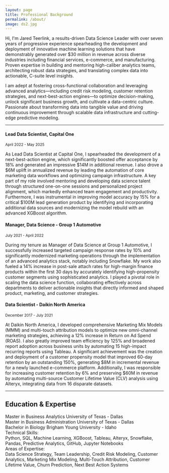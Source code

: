 ```yaml
---
layout: page
title: Professional Background
permalink: /about/
image: ds2.jpg
---
```


Hi, I'm Jared Teerlink, a results-driven Data Science Leader with over seven years of progressive experience spearheading the development and deployment of innovative machine learning solutions that have demonstrably generated over $30 million in revenue across diverse industries including financial services, e-commerce, and manufacturing. Proven expertise in building and mentoring high-caliber analytics teams, architecting robust data strategies, and translating complex data into actionable, C-suite level insights. 

I am adept at fostering cross-functional collaboration and leveraging advanced analytics—including credit risk modeling, customer retention strategies, and next-best-action engines—to optimize decision-making, unlock significant business growth, and cultivate a data-centric culture. Passionate about transforming data into tangible value and driving continuous improvement through scalable data infrastructure and cutting-edge predictive modeling.

***

#### Lead Data Scientist, Capital One
<small>April 2022 - May 2025</small>

As Lead Data Scientist at Capital One, I spearheaded the development of a next-best-action engine, which significantly boosted offer acceptance by 18% and generated an impressive $14M in additional revenue. I also drove a $6M uplift in annualized revenue by leading the automation of core marketing data workflows and optimizing campaign infrastructure. A key part of my role involved mentoring and developing data science talent through structured one-on-one sessions and personalized project alignment, which markedly enhanced team engagement and productivity. Furthermore, I was instrumental in improving model accuracy by 15% for a critical $100M lead generation product by identifying and incorporating additional data sources and modernizing the model rebuild with an advanced XGBoost algorithm.

#### Manager, Data Science - Group 1 Automotive
<small>July 2021 - April 2022</small>

During my tenure as Manager of Data Science at Group 1 Automotive, I successfully increased targeted campaign response rates by 10% and significantly modernized marketing operations through the implementation of an advanced analytics stack, notably including Snowflake. My work also fueled a 14% increase in post-sale attach rates for high-margin finance products within the first 30 days by accurately identifying high-propensity customer segments using sophisticated analytics. I played a pivotal role in scaling the data science function, collaborating effectively across departments to deliver actionable insights that directly informed and shaped product, marketing, and customer strategies.

#### Data Scientist - Daikin North America
<small>December 2017 - July 2021</small>

At Daikin North America, I developed comprehensive Marketing Mix Models (MMM) and multi-touch attribution models to optimize new omni-channel marketing strategies, achieving a 12% increase in Return on Ad Spend (ROAS). I also greatly improved team efficiency by 125% and broadened report adoption across business units by automating 15 high-impact recurring reports using Tableau. A significant achievement was the creation and deployment of a customer propensity model that improved 60-day retention by an outstanding 150%, generating $8M in incremental revenue for a newly launched e-commerce platform. Additionally, I was responsible for increasing customer retention by 6% and preserving $60M in revenue by automating multi-source Customer Lifetime Value (CLV) analysis using Alteryx, integrating data from 16 disparate datasets.

***

## Education & Expertise

<div class="education-section">
  <div class="education-item">
    <span class="degree">Master in Business Analytics</span>
    <span class="university">University of Texas - Dallas</span>
  </div>
  <div class="education-item">
    <span class="degree">Master in Business Administration</span>
    <span class="university">University of Texas - Dallas</span>
  </div>
  <div class="education-item">
    <span class="degree">Bachelor in Biology</span>
    <span class="university">Brigham Young University - Idaho</span>
  </div>
</div>

<div class="skills-section">
  <div class="skills-title">Technical Skills:</div>
  <div class="skills-list">Python, SQL, Machine Learning, XGBoost, Tableau, Alteryx, Snowflake, Pandas, Predictive Analytics, GitHub, Jupyter Notebooks</div>
</div>

<!-- **Technical Skills:** Python, SQL, Machine Learning, XGBoost, Tableau, Alteryx, Snowflake, Pandas, Predictive Analytics, GitHub, Jupyter Notebooks -->

<div class="skills-section">
  <div class="skills-title">Areas of Expertise:</div>
  <div class="skills-list">Data Science Strategy, Team Leadership, Credit Risk Modeling, Customer Analytics, Marketing Mix Modeling, Multi-Touch Attribution, Customer Lifetime Value, Churn Prediction, Next Best Action Systems</div>
</div>